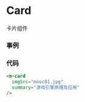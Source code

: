 # Card
卡片组件

### 事例
<card-m-card imgSrc="/mooc01.jpg" summary="游戏引擎原理及应用"></card-m-card>

### 代码
```html
<m-card
  imgSrc="mooc01.jpg"
  summary="游戏引擎原理及应用"
/>
```

